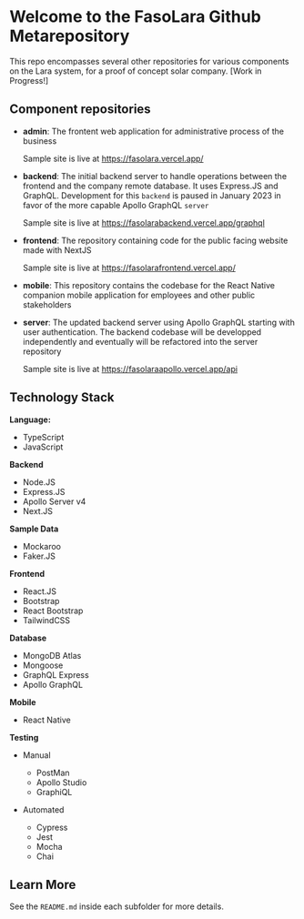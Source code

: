 # Welcome to the FasoLara Github Metarepository

This repo encompasses several other repositories for various components on the Lara system, for a proof of concept solar company.  [Work in Progress!]

## Component repositories

- <b>admin</b>: The frontent web application for administrative process of the business
	
	Sample site is live at https://fasolara.vercel.app/

- <b>backend</b>: The initial backend server to handle operations between the frontend and the company remote database. It uses Express.JS and GraphQL. Development for this `backend` is paused in January 2023 in favor of the more capable Apollo GraphQL `server`
	
	Sample site is live at https://fasolarabackend.vercel.app/graphql

- <b>frontend</b>: The repository containing code for the public facing website made with NextJS
	
	Sample site is live at https://fasolarafrontend.vercel.app/

- <b>mobile</b>: This repository contains the codebase for the React Native companion mobile application for employees and other public stakeholders
- <b>server</b>: The updated backend server using Apollo GraphQL starting with user authentication. The backend codebase will be developped independently and eventually will be refactored into the server repository
	
	Sample site is live at https://fasolaraapollo.vercel.app/api


## Technology Stack

<b>Language:</b>
- TypeScript
- JavaScript

<b>Backend</b>
- Node.JS
- Express.JS
- Apollo Server v4
- Next.JS

<b>Sample Data</b>
- Mockaroo
- Faker.JS

<b>Frontend</b>
- React.JS
- Bootstrap
- React Bootstrap
- TailwindCSS

<b>Database</b>
- MongoDB Atlas
- Mongoose
- GraphQL Express
- Apollo GraphQL

<b>Mobile</b>
- React Native

<b>Testing</b>
- Manual 
	- PostMan
	- Apollo Studio
	- GraphiQL

- Automated
	- Cypress	
	- Jest
	- Mocha
	- Chai

## Learn More

See the `README.md` inside each subfolder for more details.